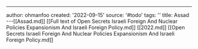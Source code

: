 ---
author: ohmanfoo
created: '2022-09-15'
source: '#todo'
tags: ''
title: Assad
---[[Assad.md]]
[[Full text of Open Secrets Israeli Foreign And Nuclear Policies Expansionism And Israeli Foreign Policy.md]]
[[2022.md]]
[[Open Secrets Israeli Foreign And Nuclear Policies Expansionism And Israeli Foreign Policy.md]]
